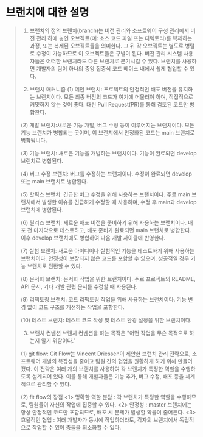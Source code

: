 # 브랜치에 대한 설명
> 1. 브랜치의 정의
> 브랜치(branch)는 버전 관리와 소프트웨어 구성 관리에서 버전 관리 하에 놓인 오브젝트(예: 소스 코드 파일 또는 디렉토리)를 복제하는 과정, 또는 복제된 오브젝트들을 의미한다. 그 뒤 각 오브젝트는 별도로 병렬로 수정이 가능하므로 이 오브젝트들은 구별이 된다. 버전 관리 시스템 사용자들은 어떠한 브랜치라도 다른 브랜치로 분기시킬 수 있다. 브랜치를 사용하면 개발자의 팀이 하나의 중앙 집중식 코드 베이스 내에서 쉽게 협업할 수 있다.
> 
> 2. 브랜치 매커니즘
> (1) 메인 브랜치: 프로젝트의 안정적인 배포 버전을 유지하는 브랜치이다. 모든 최종 버전의 코드가 여기에 머물러야 하며, 직접적으로 커밋하지 않는 것이 좋다. 대신 Pull Request(PR)를 통해 검토된 코드만 병합한다.
>
> (2) 개발 브랜치:새로운 기능 개발, 버그 수정 등이 이루어지는 브랜치이다. 모든 기능 브랜치가 병합되는 곳이며, 이 브랜치에서 안정화된 코드는 main 브랜치로 병합됩니다.
>
> (3) 기능 브랜치: 새로운 기능을 개발하는 브랜치이다. 기능이 완료되면 develop 브랜치로 병합된다.
>
> (4) 버그 수정 브랜치: 버그를 수정하는 브랜치이다. 수정이 완료되면 develop 또는 main 브랜치로 병합된다.
>
> (5) 핫픽스 브랜치: 긴급한 버그 수정을 위해 사용하는 브랜치이다. 주로 main 브랜치에서 발생한 이슈를 긴급하게 수정할 때 사용하며, 수정 후 main과 develop 브랜치에 병합된다.
>
> (6) 릴리즈 브랜치: 새로운 배포 버전을 준비하기 위해 사용하는 브랜치이다. 배포 전 마지막으로 테스트하고, 배포 준비가 완료되면 main 브랜치로 병합한다. 이후 develop 브랜치에도 병합하여 다음 개발 사이클에 반영한다.
>
> (7) 실험 브랜치: 새로운 아이디어나 실험적인 기능을 테스트하기 위해 사용하는 브랜치이다. 안정성이 보장되지 않은 코드를 포함할 수 있으며, 성공적일 경우 기능 브랜치로 전환할 수 있다.
>
> (8) 문서화 브랜치: 문서화 작업을 위한 브랜치이다. 주로 프로젝트의 README, API 문서, 기타 개발 관련 문서를 수정할 때 사용된다.
>
> (9) 리팩토링 브랜치: 코드 리팩토링 작업을 위해 사용하는 브랜치이다. 기능 변경 없이 코드 구조를 개선하는 작업을 포함한다.
>
> (10) 테스트 브랜치: 테스트 코드 작성 및 테스트 환경 설정을 위한 브랜치이다.
>
> 3. 브랜치 컨벤션
> 브랜치 컨벤션을 하는 목적은 "어떤 작업을 무슨 목적으로 하는지 알기 위함이다."
>
> (1) git flow: Git Flow는 Vincent Driessen이 제안한 브랜치 관리 전략으로, 소프트웨어 개발의 복잡성을 줄이고 팀원 간의 협업을 원활하게 하기 위해 만들어졌다. 이 전략은 여러 개의 브랜치를 사용하여 각 브랜치가 특정한 역할을 수행하도록 설계되어 있다. 이를 통해 개발자들은 기능 추가, 버그 수정, 배포 등을 체계적으로 관리할 수 있다.
>
> (2) fit flow의 장점
> <1> 명확한 역할 분담 : 각 브랜치가 특정한 역할을 수행하므로, 팀원들이 자신의 작업에 집중할 수 있다.
> <2> 안정성 : master 브랜치에는 항상 안정적인 코드만 포함되므로, 배포 시 문제가 발생할 확률이 줄어든다.
> <3> 효율적인 협업 : 여러 개발자가 동시에 작업하더라도, 각자의 브랜치에서 독립적으로 작업할 수 있어 충돌을 최소화할 수 있다.
>
> 